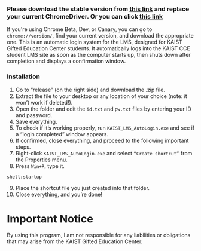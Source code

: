 
### Please download the stable version from [this link](https://googlechromelabs.github.io/chrome-for-testing/) and replace your current ChromeDriver. Or you can click [this link](https://github.com/likegravity/KAIST-LMS-AL/releases/download/C%23/kaistip.LMS.auto.login.system.zip)

If you're using Chrome Beta, Dev, or Canary, you can go to `chrome://version/`, find your current version, and download the appropriate one.
This is an automatic login system for the LMS, designed for KAIST Gifted Education Center students. 
It automatically logs into the KAIST CCE student LMS site as soon as the computer starts up, then shuts down after completion and displays a confirmation window.

### Installation
1.	Go to “release” (on the right side) and download the .zip file.
2.	Extract the file to your desktop or any location of your choice (note: it won’t work if deleted!).
3.	Open the folder and edit the `id.txt` and `pw.txt` files by entering your ID and password.
4.	Save everything.
5.	To check if it’s working properly, run `KAIST_LMS_AutoLogin.exe` and see if a “login completed” window appears.
6.	If confirmed, close everything, and proceed to the following important steps.
7.	Right-click `KAIST_LMS_AutoLogin.exe` and select `“Create shortcut”` from the Properties menu.
8.	Press `Win+R`, type it. 
```bash
shell:startup
```
9.	Place the shortcut file you just created into that folder.
10.	Close everything, and you’re done!

# Important Notice

By using this program, I am not responsible for any liabilities or obligations that may arise from the KAIST Gifted Education Center.
